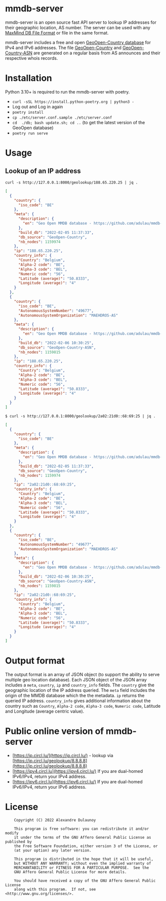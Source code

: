 # mmdb-server

mmdb-server is an open source fast API server to lookup IP addresses for their geographic location, AS number. The server can be used with any [MaxMind DB File Format](https://maxmind.github.io/MaxMind-DB/) or file in the same format.

mmdb-server includes a free and open [GeoOpen-Country database](https://data.public.lu/fr/datasets/geo-open-ip-address-geolocation-per-country-in-mmdb-format/) for IPv4 and IPv6 addresses. The file [GeoOpen-Country](https://cra.circl.lu/opendata/geo-open/mmdb-country/) and [GeoOpen-Country-ASN](https://cra.circl.lu/opendata/geo-open/mmdb-country-asn/) are generated on a regular basis from AS announces and their respective whois records.

# Installation

Python 3.10+ is required to run the mmdb-server with poetry.

- `curl -sSL https://install.python-poetry.org | python3 -`
- Log out and Log in again
- `poetry install`
- `cp ./etc/server.conf.sample ./etc/server.conf`
- `cd  ./db; bash update.sh; cd ..` (to get the latest version of the GeoOpen database)
- `poetry run serve`

# Usage

## Lookup of an IP address

`curl -s http://127.0.0.1:8000/geolookup/188.65.220.25 | jq .`

```json
[
  {
    "country": {
      "iso_code": "BE"
    },
    "meta": {
      "description": {
        "en": "Geo Open MMDB database - https://github.com/adulau/mmdb-server"
      },
      "build_db": "2022-02-05 11:37:33",
      "db_source": "GeoOpen-Country",
      "nb_nodes": 1159974
    },
    "ip": "188.65.220.25",
    "country_info": {
      "Country": "Belgium",
      "Alpha-2 code": "BE",
      "Alpha-3 code": "BEL",
      "Numeric code": "56",
      "Latitude (average)": "50.8333",
      "Longitude (average)": "4"
    }
  },
  {
    "country": {
      "iso_code": "BE",
      "AutonomousSystemNumber": "49677",
      "AutonomousSystemOrganization": "MAEHDROS-AS"
    },
    "meta": {
      "description": {
        "en": "Geo Open MMDB database - https://github.com/adulau/mmdb-server"
      },
      "build_db": "2022-02-06 10:30:25",
      "db_source": "GeoOpen-Country-ASN",
      "nb_nodes": 1159815
    },
    "ip": "188.65.220.25",
    "country_info": {
      "Country": "Belgium",
      "Alpha-2 code": "BE",
      "Alpha-3 code": "BEL",
      "Numeric code": "56",
      "Latitude (average)": "50.8333",
      "Longitude (average)": "4"
    }
  }
]
```

`$ curl -s http://127.0.0.1:8000/geolookup/2a02:21d0::68:69:25 | jq .`

```json
[
  {
    "country": {
      "iso_code": "BE"
    },
    "meta": {
      "description": {
        "en": "Geo Open MMDB database - https://github.com/adulau/mmdb-server"
      },
      "build_db": "2022-02-05 11:37:33",
      "db_source": "GeoOpen-Country",
      "nb_nodes": 1159974
    },
    "ip": "2a02:21d0::68:69:25",
    "country_info": {
      "Country": "Belgium",
      "Alpha-2 code": "BE",
      "Alpha-3 code": "BEL",
      "Numeric code": "56",
      "Latitude (average)": "50.8333",
      "Longitude (average)": "4"
    }
  },
  {
    "country": {
      "iso_code": "BE",
      "AutonomousSystemNumber": "49677",
      "AutonomousSystemOrganization": "MAEHDROS-AS"
    },
    "meta": {
      "description": {
        "en": "Geo Open MMDB database - https://github.com/adulau/mmdb-server"
      },
      "build_db": "2022-02-06 10:30:25",
      "db_source": "GeoOpen-Country-ASN",
      "nb_nodes": 1159815
    },
    "ip": "2a02:21d0::68:69:25",
    "country_info": {
      "Country": "Belgium",
      "Alpha-2 code": "BE",
      "Alpha-3 code": "BEL",
      "Numeric code": "56",
      "Latitude (average)": "50.8333",
      "Longitude (average)": "4"
    }
  }
]
```

# Output format

The output format is an array of JSON object (to support the ability to serve multiple geo location database).  Each JSON object of the JSON array includes a `meta`, `country`, `ip` and `country_info` fields. The `country` give the geographic location of the IP address queried. The `meta` field includes the origin of the MMDB database which the the metadata. `ip` returns the queried IP address. `country_info` gives additional information about the country such as `Country`, `Alpha-2 code`, `Alpha-3 code`, `Numeric code`, Latitude and Longitude (average centric value).

# Public online version of mmdb-server

- [https://ip.circl.lu/](https://ip.circl.lu/) - lookup via [https://ip.circl.lu/geolookup/8.8.8.8](https://ip.circl.lu/geolookup/8.8.8.8)
- [https://ipv4.circl.lu](https://ipv4.circl.lu/) If you are dual-homed IPv6/IPv4, return your IPv4 address. 
- [https://ipv6.circl.lu](https://ipv6.circl.lu/) If you are dual-homed IPv6/IPv4, return your IPv6 address. 

# License

```
    Copyright (C) 2022 Alexandre Dulaunoy 

    This program is free software: you can redistribute it and/or modify
    it under the terms of the GNU Affero General Public License as published by
    the Free Software Foundation, either version 3 of the License, or
    (at your option) any later version.

    This program is distributed in the hope that it will be useful,
    but WITHOUT ANY WARRANTY; without even the implied warranty of
    MERCHANTABILITY or FITNESS FOR A PARTICULAR PURPOSE.  See the
    GNU Affero General Public License for more details.

    You should have received a copy of the GNU Affero General Public License
    along with this program.  If not, see <http://www.gnu.org/licenses/>.
```
